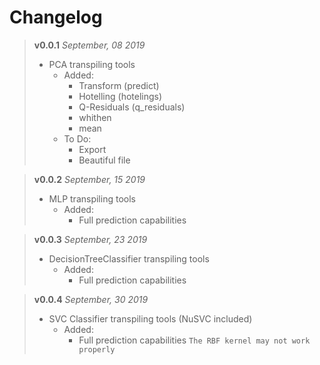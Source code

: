 # Changelog

> __v0.0.1__
> *September, 08 2019*
> + PCA transpiling tools
>   + Added:
>     - Transform (predict)
>     - Hotelling (hotelings)
>     - Q-Residuals (q_residuals)
>     - whithen
>     - mean
>   + To Do:
>     - Export
>     - Beautiful file

> __v0.0.2__
> *September, 15 2019*
> + MLP transpiling tools
>   + Added:
>     - Full prediction capabilities

> __v0.0.3__
> *September, 23 2019*
> + DecisionTreeClassifier transpiling tools
>   + Added:
>     - Full prediction capabilities

> __v0.0.4__
> *September, 30 2019*
> + SVC Classifier transpiling tools (NuSVC included)
>   + Added:
>     - Full prediction capabilities
> `The RBF kernel may not work properly`
